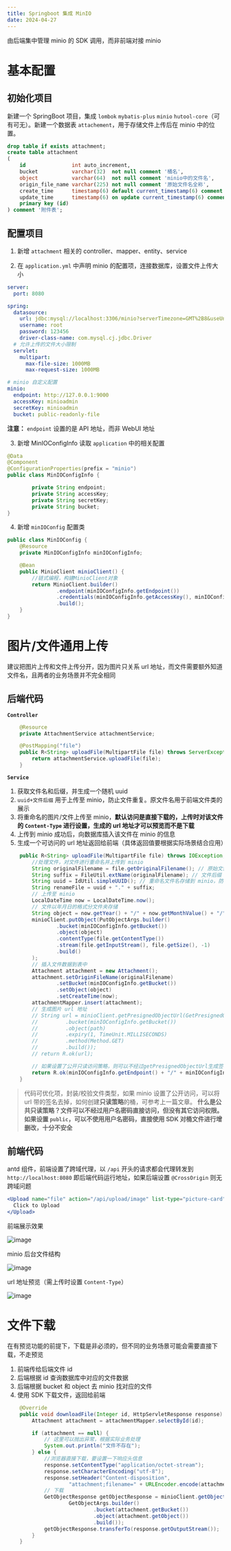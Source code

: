 ```yaml
---
title: Springboot 集成 MinIO
date: 2024-04-27
---
```


由后端集中管理 minio 的 SDK 调用，而非前端对接 minio

# 基本配置

## 初始化项目

新建一个 SpringBoot 项目，集成 `lombok` `mybatis-plus` `minio` `hutool-core`（可有可无）。新建一个数据表 `attachement`，用于存储文件上传后在 minio 中的位置。

```sql
drop table if exists attachment;
create table attachment
(
    id               int auto_increment,
    bucket           varchar(32)  not null comment '桶名',
    object           varchar(64)  not null comment 'minio中的文件名',
    origin_file_name varchar(225) not null comment '原始文件名全称',
    create_time      timestamp(6) default current_timestamp(6) comment '创建时间',
    update_time      timestamp(6) on update current_timestamp(6) comment '更新时间',
    primary key (id)
) comment '附件表';
```

## 配置项目

1. 新增 `attachment` 相关的 controller、mapper、entity、service

2. 在 `application.yml` 中声明 minio 的配置项，连接数据库，设置文件上传大小

```yml
server:
  port: 8080

spring:
  datasource:
    url: jdbc:mysql://localhost:3306/minio?serverTimezone=GMT%2B8&useUnicode=true&characterEncoding=utf8&useSSL=false&allowPublicKeyRetrieval=true
    username: root
    password: 123456
    driver-class-name: com.mysql.cj.jdbc.Driver
  # 允许上传的文件大小限制
  servlet:
    multipart:
      max-file-size: 1000MB
      max-request-size: 1000MB

# minio 自定义配置
minio:
  endpoint: http://127.0.0.1:9000
  accessKey: minioadmin
  secretKey: minioadmin
  bucket: public-readonly-file
```

**注意：** `endpoint` 设置的是 API 地址，而非 WebUI 地址

3. 新增 MinIOConfigInfo 读取 `application` 中的相关配置

```java
@Data
@Component
@ConfigurationProperties(prefix = "minio")
public class MinIOConfigInfo {

        private String endpoint;
        private String accessKey;
        private String secretKey;
        private String bucket;
}
```

4. 新增 `minIOConfig` 配置类

```java
public class MinIOConfig {
    @Resource
    private MinIOConfigInfo minIOConfigInfo;

    @Bean
    public MinioClient minioClient() {
        //链式编程，构建MinioClient对象
        return MinioClient.builder()
                .endpoint(minIOConfigInfo.getEndpoint())
                .credentials(minIOConfigInfo.getAccessKey(), minIOConfigInfo.getSecretKey())
                .build();
    }
}
```

# 图片/文件通用上传

建议把图片上传和文件上传分开，因为图片只关系 url 地址，而文件需要额外知道文件名，且两者的业务场景并不完全相同

## 后端代码

**`Controller`**

```java
    @Resource
    private AttachmentService attachmentService;

    @PostMapping("file")
    public R<String> uploadFile(MultipartFile file) throws ServerException, InsufficientDataException, ErrorResponseException, IOException, NoSuchAlgorithmException, InvalidKeyException, InvalidResponseException, XmlParserException, InternalException {
        return attachmentService.uploadFile(file);
    }
```

**`Service`**

1. 获取文件名和后缀，并生成一个随机 uuid
2. `uuid+文件后缀` 用于上传至 minio，防止文件重复。原文件名用于前端文件类的展示
3. 将重命名的图片/文件上传至 minio，**默认访问是直接下载的，上传时对该文件的 `Content-Type` 进行设置，生成的 url 地址才可以预览而不是下载**
4. 上传到 minio 成功后，向数据库插入该文件在 minio 的信息
5. 生成一个可访问的 url 地址返回给前端（具体返回值要根据实际场景结合应用）

```java
    public R<String> uploadFile(MultipartFile file) throws IOException, ServerException, InsufficientDataException, ErrorResponseException, NoSuchAlgorithmException, InvalidKeyException, InvalidResponseException, XmlParserException, InternalException {
        //处理文件，对文件进行重命名并上传到 minio
        String originalFilename = file.getOriginalFilename(); // 原始文件全称
        String suffix = FileUtil.extName(originalFilename); // 文件后缀
        String uuid = IdUtil.simpleUUID(); // 重命名文件名存储到 minio，防止上传的文件名重复
        String renameFile = uuid + "." + suffix;
        // 上传至 minio
        LocalDateTime now = LocalDateTime.now();
        // 文件以年月日的格式分文件夹存储
        String object = now.getYear() + "/" + now.getMonthValue() + "/" + now.getDayOfMonth() + "/" + renameFile;
        minioClient.putObject(PutObjectArgs.builder()
                .bucket(minIOConfigInfo.getBucket())
                .object(object)
                .contentType(file.getContentType())
                .stream(file.getInputStream(), file.getSize(), -1)
                .build()
        );
        // 插入文件数据到表中
        Attachment attachment = new Attachment();
        attachment.setOriginFileName(originalFilename)
                .setBucket(minIOConfigInfo.getBucket())
                .setObject(object)
                .setCreateTime(now);
        attachmentMapper.insert(attachment);
        // 生成图片 url 地址
        // String url = minioClient.getPresignedObjectUrl(GetPresignedObjectUrlArgs.builder()
        //         .bucket(minIOConfigInfo.getBucket())
        //         .object(path)
        //         .expiry(1, TimeUnit.MILLISECONDS)
        //         .method(Method.GET)
        //         .build());
        // return R.ok(url);

        // 如果设置了公开只读访问策略，则可以不经过getPresignedObjectUrl生成签名，直接访问即可
        return R.ok(minIOConfigInfo.getEndpoint() + "/" + minIOConfigInfo.getBucket() + "/" + object);
    }
```

> 代码可优化项，封装/校验文件类型，如果 minio 设置了公开访问，可以将 url 带的签名去掉，如何创建**只读策略**的桶，可参考上一篇文章。 **什么是公共只读策略？文件可以不经过用户名密码直接访问，但没有其它访问权限。如果设置 `public`，可以不使用用户名密码，直接使用 SDK 对桶文件进行增删改，十分不安全**

## 前端代码

antd 组件，前端设置了跨域代理，以 `/api` 开头的请求都会代理转发到 `http://localhost:8080` 即后端代码运行地址，如果后端设置 `@CrossOrigin` 则无跨域问题

```jsx
<Upload name="file" action="/api/upload/image" list-type="picture-card">
  Click to Upload
</Upload>
```

前端展示效果

![image](https://img.jsonq.top/blog/2025/2/25/1740465687402-71lodgs3.png)

minio 后台文件结构

![image](https://img.jsonq.top/blog/2025/2/25/1740476995534-u4qhi8a4.png)

url 地址预览（需上传时设置 `Content-Type`）

![image](https://img.jsonq.top/blog/2025/2/25/1740465687534-fxbg3bp2.png)

# 文件下载

在有预览功能的前提下，下载是非必须的，但不同的业务场景可能会需要直接下载，不走预览

1. 前端传给后端文件 id
2. 后端根据 id 查询数据库中对应的文件数据
3. 后端根据 bucket 和 object 去 minio 找对应的文件
4. 使用 SDK 下载文件，返回给前端

```java
    @Override
    public void downloadFile(Integer id, HttpServletResponse response) throws ServerException, InsufficientDataException, ErrorResponseException, IOException, NoSuchAlgorithmException, InvalidKeyException, InvalidResponseException, XmlParserException, InternalException {
        Attachment attachment = attachmentMapper.selectById(id);

        if (attachment == null) {
            // 这里可以抛出异常，根据实际业务处理
            System.out.println("文件不存在");
        } else {
            //浏览器直接下载，要设置一下响应头信息
            response.setContentType("application/octet-stream");
            response.setCharacterEncoding("utf-8");
            response.setHeader("Content-disposition",
                    "attachment;filename=" + URLEncoder.encode(attachment.getObject(), StandardCharsets.UTF_8));
            // 下载
            GetObjectResponse getObjectResponse = minioClient.getObject(
                    GetObjectArgs.builder()
                            .bucket(attachment.getBucket())
                            .object(attachment.getObject())
                            .build());
            getObjectResponse.transferTo(response.getOutputStream());
        }
    }
```
